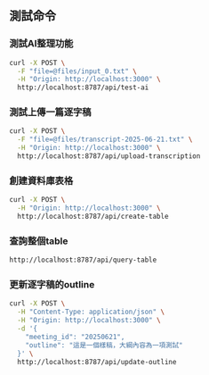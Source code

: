 ## 測試命令

### 測試AI整理功能

```bash
curl -X POST \
  -F "file=@files/input_0.txt" \
  -H "Origin: http://localhost:3000" \
  http://localhost:8787/api/test-ai
```

### 測試上傳一篇逐字稿

```bash
curl -X POST \
  -F "file=@files/transcript-2025-06-21.txt" \
  -H "Origin: http://localhost:3000" \
  http://localhost:8787/api/upload-transcription
```

### 創建資料庫表格

```bash
curl -X POST \
  -H "Origin: http://localhost:3000" \
  http://localhost:8787/api/create-table
```

### 查詢整個table

```bash
http://localhost:8787/api/query-table
```

### 更新逐字稿的outline

```bash
curl -X POST \
  -H "Content-Type: application/json" \
  -H "Origin: http://localhost:3000" \
  -d '{
    "meeting_id": "20250621",
    "outline": "這是一個樣稿，大綱內容為一項測試"
  }' \
  http://localhost:8787/api/update-outline
```
